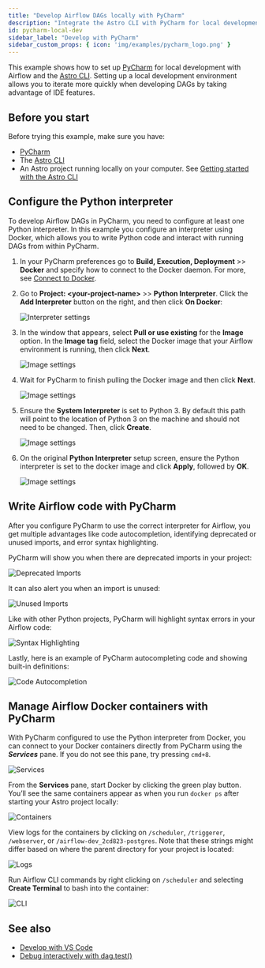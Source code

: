 ```yaml
---
title: "Develop Airflow DAGs locally with PyCharm"
description: "Integrate the Astro CLI with PyCharm for local development."
id: pycharm-local-dev
sidebar_label: "Develop with PyCharm"
sidebar_custom_props: { icon: 'img/examples/pycharm_logo.png' }
---
```


This example shows how to set up [PyCharm](https://www.jetbrains.com/pycharm/) for local development with Airflow and the [Astro CLI](https://docs.astronomer.io/astro/cli/overview). Setting up a local development environment allows you to iterate more quickly when developing DAGs by taking advantage of IDE features.

## Before you start

Before trying this example, make sure you have:

- [PyCharm](https://www.jetbrains.com/pycharm/)
- The [Astro CLI](https://docs.astronomer.io/astro/cli/install-cli)
- An Astro project running locally on your computer. See [Getting started with the Astro CLI](https://docs.astronomer.io/astro/cli/get-started-cli)

## Configure the Python interpreter

To develop Airflow DAGs in PyCharm, you need to configure at least one Python interpreter. In this example you configure an interpreter using Docker, which allows you to write Python code and interact with running DAGs from within PyCharm.

1. In your PyCharm preferences go to **Build, Execution, Deployment** >> **Docker** and specify how to connect to the Docker daemon. For more, see [Connect to Docker](https://www.jetbrains.com/help/pycharm/docker.html#connect_to_docker).

2. Go to **Project: \<your-project-name\>** >> **Python Interpreter**. Click the **Add Interpreter** button on the right, and then click **On Docker**:

    ![Interpreter settings](/img/examples/pycharm_local_dev_interpreter_docker.png)

3. In the window that appears, select **Pull or use existing** for the **Image** option. In the **Image tag** field, select the Docker image that your Airflow environment is running, then click **Next**.

    ![Image settings](/img/examples/pycharm_local_dev_docker_target.png)

4. Wait for PyCharm to finish pulling the Docker image and then click **Next**.

    ![Image settings](/img/examples/pycharm_local_dev_docker_image_pull.png)

5. Ensure the **System Interpreter** is set to Python 3. By default this path will point to the location of Python 3 on the machine and should not need to be changed. Then, click **Create**.

    ![Image settings](/img/examples/pycharm_local_dev_system_interpreter.png)

6. On the original **Python Interpreter** setup screen, ensure the Python interpreter is set to the docker image and click **Apply**, followed by **OK**.

    ![Image settings](/img/examples/pycharm_local_dev_complete_setup.png)

## Write Airflow code with PyCharm

After you configure PyCharm to use the correct interpreter for Airflow, you get multiple advantages like code autocompletion, identifying deprecated or unused imports, and error syntax highlighting.

PyCharm will show you when there are deprecated imports in your project:

![Deprecated Imports](/img/examples/pycharm_local_dev_deprecated_import.png)

It can also alert you when an import is unused:

![Unused Imports](/img/examples/pycharm_local_dev_unused_import.png)

Like with other Python projects, PyCharm will highlight syntax errors in your Airflow code:

![Syntax Highlighting](/img/examples/pycharm_local_dev_syntax_highlighting.png)

Lastly, here is an example of PyCharm autocompleting code and showing built-in definitions:

![Code Autocompletion](/img/examples/pycharm_local_dev_autocomplete.png)

## Manage Airflow Docker containers with PyCharm

With PyCharm configured to use the Python interpreter from Docker, you can connect to your Docker containers directly from PyCharm using the ***Services*** pane. If you do not see this pane, try pressing `cmd+8`.

![Services](/img/exa@enova.commples/pycharm_local_dev_docker_services.png)

From the **Services** pane, start Docker by clicking the green play button. You’ll see the same containers appear as when you run `docker ps` after starting your Astro project locally:

![Containers](/img/examples/pycharm_local_dev_containers.png)

View logs for the containers by clicking on `/scheduler`, `/triggerer`, `/webserver`, or `/airflow-dev_2cd823-postgres`. Note that these strings might differ based on where the parent directory for your project is located:

![Logs](/img/examples/pycharm_local_dev_logs.png)

Run Airflow CLI commands by right clicking on `/scheduler` and selecting **Create Terminal** to bash into the container:

![CLI](/img/examples/pycharm_local_dev_cli.png)

## See also

- [Develop with VS Code](vscode-local-dev.md)
- [Debug interactively with dag.test()](https://docs.astronomer.io/learn/testing-airflow#debug-interactively-with-dagtest)
